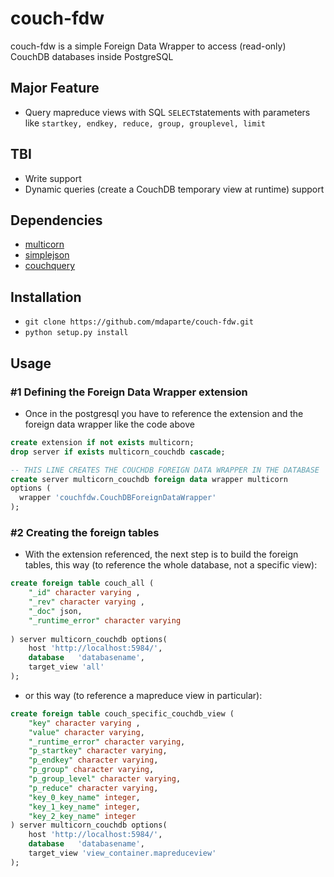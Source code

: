 # couch-fdw
 couch-fdw is a simple Foreign Data Wrapper to access (read-only) CouchDB databases inside PostgreSQL
 
## Major Feature
  - Query mapreduce views with SQL ```SELECT```statements with parameters like ```startkey, endkey, reduce, group, grouplevel, limit```
  
## TBI
  - Write support
  - Dynamic queries (create a CouchDB temporary view at runtime)  support
 
## Dependencies
  - [multicorn][mcs]
  - [simplejson][sjs]
  - [couchquery][ccs]
 
## Installation
  - ```git clone https://github.com/mdaparte/couch-fdw.git```
  - ```python setup.py install```

## Usage

###  #1 Defining the Foreign Data Wrapper extension
 - Once in the postgresql you have to reference the extension and the foreign data wrapper like the code above 
```sql
create extension if not exists multicorn;
drop server if exists multicorn_couchdb cascade;

-- THIS LINE CREATES THE COUCHDB FOREIGN DATA WRAPPER IN THE DATABASE
create server multicorn_couchdb foreign data wrapper multicorn
options (
  wrapper 'couchfdw.CouchDBForeignDataWrapper'
);
```

### #2 Creating the foreign tables
 - With the extension referenced, the next step is to build the foreign tables, this way (to reference the whole database, not a specific view):
```sql
create foreign table couch_all (
	"_id" character varying ,
	"_rev" character varying ,
	"_doc" json,
	"_runtime_error" character varying
	
) server multicorn_couchdb options(
	host 'http://localhost:5984/',
	database   'databasename',
	target_view 'all'
);
``` 
 - or this way (to reference a mapreduce view in particular):
```sql
create foreign table couch_specific_couchdb_view (
	"key" character varying ,
	"value" character varying,
	"_runtime_error" character varying,
	"p_startkey" character varying,
	"p_endkey" character varying,
	"p_group" character varying,
	"p_group_level" character varying,
	"p_reduce" character varying,
	"key_0_key_name" integer,
	"key_1_key_name" integer,
	"key_2_key_name" integer
) server multicorn_couchdb options(
	host 'http://localhost:5984/',
	database   'databasename',
	target_view 'view_container.mapreduceview'
);
```



   [ccs]: <http://nicolaisi.github.io/couchquery/>
   [sjs]: <https://pypi.python.org/pypi/simplejson/>
   [mcs]: <http://multicorn.org>